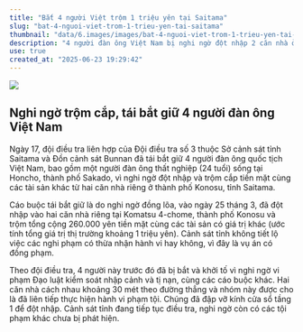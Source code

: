 ```yaml
---
title: "Bắt 4 người Việt trộm 1 triệu yên tại Saitama"
slug: "bat-4-nguoi-viet-trom-1-trieu-yen-tai-saitama"
thumbnail: "data/6.images/images/bat-4-nguoi-viet-trom-1-trieu-yen-tai-saitama.webp"
description: "4 người đàn ông Việt Nam bị nghi ngờ đột nhập 2 căn nhà ở Saitama, trộm tiền và tài sản trị giá khoảng 1 triệu yên, đã bị tái bắt giữ."
use: true
created_at: "2025-06-23 19:29:42"
---
```


![](/images/20250623-00000018-saitama-000-1-view.webp)

## Nghi ngờ trộm cắp, tái bắt giữ 4 người đàn ông Việt Nam

Ngày 17, đội điều tra liên hợp của Đội điều tra số 3 thuộc Sở cảnh sát tỉnh Saitama và Đồn cảnh sát Bunnan đã tái bắt giữ 4 người đàn ông quốc tịch Việt Nam, bao gồm một người đàn ông thất nghiệp (24 tuổi) sống tại Honcho, thành phố Sakado, vì nghi ngờ đột nhập và trộm cắp tiền mặt cùng các tài sản khác từ hai căn nhà riêng ở thành phố Konosu, tỉnh Saitama.

Cáo buộc tái bắt giữ là do nghi ngờ đồng lõa, vào ngày 25 tháng 3, đã đột nhập vào hai căn nhà riêng tại Komatsu 4-chome, thành phố Konosu và trộm tổng cộng 260.000 yên tiền mặt cùng các tài sản có giá trị khác (ước tính tổng giá trị thị trường khoảng 1 triệu yên). Cảnh sát tỉnh không tiết lộ việc các nghi phạm có thừa nhận hành vi hay không, vì đây là vụ án có đồng phạm.

Theo đội điều tra, 4 người này trước đó đã bị bắt và khởi tố vì nghi ngờ vi phạm Đạo luật kiểm soát nhập cảnh và tị nạn, cùng các cáo buộc khác. Hai căn nhà cách nhau khoảng 30 mét theo đường thẳng và nhóm này được cho là đã liên tiếp thực hiện hành vi phạm tội. Chúng đã đập vỡ kính cửa sổ tầng 1 để đột nhập. Cảnh sát tỉnh đang tiếp tục điều tra, nghi ngờ còn có các tội phạm khác chưa bị phát hiện.